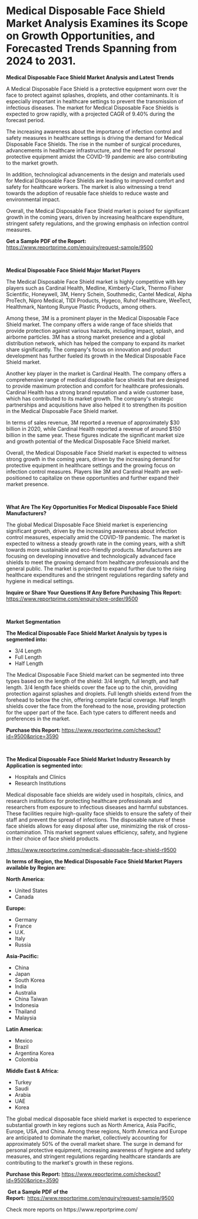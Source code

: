 <p><h1>Medical Disposable Face Shield Market Analysis Examines its Scope on Growth Opportunities, and Forecasted Trends Spanning from 2024 to 2031.</h1></p><p><strong>Medical Disposable Face Shield Market Analysis and Latest Trends</strong></p>
<p><p>A Medical Disposable Face Shield is a protective equipment worn over the face to protect against splashes, droplets, and other contaminants. It is especially important in healthcare settings to prevent the transmission of infectious diseases. The market for Medical Disposable Face Shields is expected to grow rapidly, with a projected CAGR of 9.40% during the forecast period. </p><p>The increasing awareness about the importance of infection control and safety measures in healthcare settings is driving the demand for Medical Disposable Face Shields. The rise in the number of surgical procedures, advancements in healthcare infrastructure, and the need for personal protective equipment amidst the COVID-19 pandemic are also contributing to the market growth.</p><p>In addition, technological advancements in the design and materials used for Medical Disposable Face Shields are leading to improved comfort and safety for healthcare workers. The market is also witnessing a trend towards the adoption of reusable face shields to reduce waste and environmental impact.</p><p>Overall, the Medical Disposable Face Shield market is poised for significant growth in the coming years, driven by increasing healthcare expenditure, stringent safety regulations, and the growing emphasis on infection control measures.</p></p>
<p><strong>Get a Sample PDF of the Report:&nbsp;</strong> <a href="https://www.reportprime.com/enquiry/request-sample/9500">https://www.reportprime.com/enquiry/request-sample/9500</a></p>
<p>&nbsp;</p>
<p><strong>Medical Disposable Face Shield Major Market Players</strong></p>
<p><p>The Medical Disposable Face Shield market is highly competitive with key players such as Cardinal Health, Medline, Kimberly-Clark, Thermo Fisher Scientific, Honeywell, 3M, Henry Schein, Southmedic, Cantel Medical, Alpha ProTech, Nipro Medical, TIDI Products, Hygeco, Ruhof Healthcare, WeeTect, Healthmark, Nantong Runyue Plastic Products, among others.</p><p>Among these, 3M is a prominent player in the Medical Disposable Face Shield market. The company offers a wide range of face shields that provide protection against various hazards, including impact, splash, and airborne particles. 3M has a strong market presence and a global distribution network, which has helped the company to expand its market share significantly. The company's focus on innovation and product development has further fueled its growth in the Medical Disposable Face Shield market.</p><p>Another key player in the market is Cardinal Health. The company offers a comprehensive range of medical disposable face shields that are designed to provide maximum protection and comfort for healthcare professionals. Cardinal Health has a strong brand reputation and a wide customer base, which has contributed to its market growth. The company's strategic partnerships and acquisitions have also helped it to strengthen its position in the Medical Disposable Face Shield market.</p><p>In terms of sales revenue, 3M reported a revenue of approximately $30 billion in 2020, while Cardinal Health reported a revenue of around $150 billion in the same year. These figures indicate the significant market size and growth potential of the Medical Disposable Face Shield market.</p><p>Overall, the Medical Disposable Face Shield market is expected to witness strong growth in the coming years, driven by the increasing demand for protective equipment in healthcare settings and the growing focus on infection control measures. Players like 3M and Cardinal Health are well-positioned to capitalize on these opportunities and further expand their market presence.</p></p>
<p>&nbsp;</p>
<p><strong>What Are The Key Opportunities For Medical Disposable Face Shield Manufacturers?</strong></p>
<p><p>The global Medical Disposable Face Shield market is experiencing significant growth, driven by the increasing awareness about infection control measures, especially amid the COVID-19 pandemic. The market is expected to witness a steady growth rate in the coming years, with a shift towards more sustainable and eco-friendly products. Manufacturers are focusing on developing innovative and technologically advanced face shields to meet the growing demand from healthcare professionals and the general public. The market is projected to expand further due to the rising healthcare expenditures and the stringent regulations regarding safety and hygiene in medical settings.</p></p>
<p><strong>Inquire or Share Your Questions If Any Before Purchasing This Report:</strong> <a href="https://www.reportprime.com/enquiry/pre-order/9500">https://www.reportprime.com/enquiry/pre-order/9500</a></p>
<p>&nbsp;</p>
<p><strong>Market Segmentation</strong></p>
<p><strong>The Medical Disposable Face Shield Market Analysis by types is segmented into:</strong></p>
<p><ul><li>3/4 Length</li><li>Full Length</li><li>Half Length</li></ul></p>
<p><p>The Medical Disposable Face Shield market can be segmented into three types based on the length of the shield: 3/4 length, full length, and half length. 3/4 length face shields cover the face up to the chin, providing protection against splashes and droplets. Full length shields extend from the forehead to below the chin, offering complete facial coverage. Half length shields cover the face from the forehead to the nose, providing protection for the upper part of the face. Each type caters to different needs and preferences in the market.</p></p>
<p><strong>Purchase this Report:&nbsp;</strong><a href="https://www.reportprime.com/checkout?id=9500&price=3590">https://www.reportprime.com/checkout?id=9500&price=3590</a></p>
<p>&nbsp;</p>
<p><strong>The Medical Disposable Face Shield Market Industry Research by Application is segmented into:</strong></p>
<p><ul><li>Hospitals and Clinics</li><li>Research Institutions</li></ul></p>
<p><p>Medical disposable face shields are widely used in hospitals, clinics, and research institutions for protecting healthcare professionals and researchers from exposure to infectious diseases and harmful substances. These facilities require high-quality face shields to ensure the safety of their staff and prevent the spread of infections. The disposable nature of these face shields allows for easy disposal after use, minimizing the risk of cross-contamination. This market segment values efficiency, safety, and hygiene in their choice of face shield products.</p></p>
<p><a href="https://www.reportprime.com/medical-disposable-face-shield-r9500">&nbsp;https://www.reportprime.com/medical-disposable-face-shield-r9500</a></p>
<p><strong>In terms of Region, the Medical Disposable Face Shield Market Players available by Region are:</strong></p>
<p>
    <p> <strong> North America: </strong>
        <ul>
            <li>United States</li>
            <li>Canada</li>
        </ul>
        </p> 
    <p> <strong> Europe: </strong>
        <ul>
            <li>Germany</li>
            <li>France</li>
            <li>U.K.</li>
            <li>Italy</li>
            <li>Russia</li>
        </ul>
        </p> 
    <p> <strong> Asia-Pacific: </strong>
        <ul>
            <li>China</li>
            <li>Japan</li>
            <li>South Korea</li>
            <li>India</li>
            <li>Australia</li>
            <li>China Taiwan</li>
            <li>Indonesia</li>
            <li>Thailand</li>
            <li>Malaysia</li>
        </ul>
        </p> 
    <p> <strong> Latin America: </strong>
        <ul>
            <li>Mexico</li>
            <li>Brazil</li>
            <li>Argentina Korea</li>
            <li>Colombia</li>
        </ul>
        </p> 
    <p> <strong> Middle East & Africa: </strong>
        <ul>
            <li>Turkey</li>
            <li>Saudi</li>
            <li>Arabia</li>
            <li>UAE</li>
            <li>Korea</li>
        </ul>
    </p>
    </p>
<p><p>The global medical disposable face shield market is expected to experience substantial growth in key regions such as North America, Asia Pacific, Europe, USA, and China. Among these regions, North America and Europe are anticipated to dominate the market, collectively accounting for approximately 50% of the overall market share. The surge in demand for personal protective equipment, increasing awareness of hygiene and safety measures, and stringent regulations regarding healthcare standards are contributing to the market's growth in these regions.</p></p>
<p><strong>Purchase this Report: </strong><a href="https://www.reportprime.com/checkout?id=9500&price=3590">https://www.reportprime.com/checkout?id=9500&price=3590</a></p>
<p>&nbsp;<strong>Get a Sample PDF of the Report:&nbsp;&nbsp;</strong><a href="https://www.reportprime.com/enquiry/request-sample/9500">https://www.reportprime.com/enquiry/request-sample/9500</a></p>
<p><strong></strong></p>
<p>Check more reports on https://www.reportprime.com/</p>